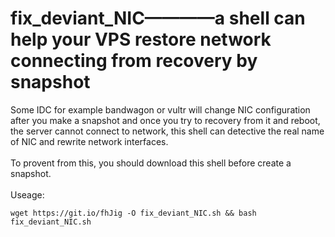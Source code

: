 # fix_deviant_NIC————a shell can help your VPS restore network connecting from recovery by snapshot

Some IDC for example bandwagon or vultr will change NIC configuration after you make a snapshot and once you try to recovery from it and reboot, the server cannot connect to network, this shell can detective the real name of NIC and rewrite network interfaces.
<br />
<br />
To provent from this, you should download this shell before create a snapshot.
<br />
<br />
Useage:
<pre><code>wget https://git.io/fhJig -O fix_deviant_NIC.sh && bash fix_deviant_NIC.sh</code></pre>
